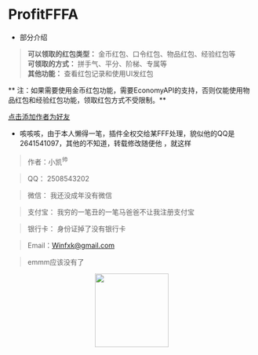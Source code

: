 # ProfitFFFA

* 部分介绍 
>**可以领取的红包类型：** 金币红包、口令红包、物品红包、经验红包等</br>
**可领取的方式：**  拼手气、平分、阶梯、专属等</br>
**其他功能：**  查看红包记录和使用UI发红包</br>


** 注：如果需要使用金币红包功能，需要EconomyAPI的支持，否则仅能使用物品红包和经验红包功能，领取红包方式不受限制。**

[点击添加作者为好友](tencent://AddContact/?fromId=45&fromSubId=1&subcmd=all&uin=2508543202 "加帅逼凯为QQ好友")

* 咳咳咳，由于本人懒得一笔，插件全权交给某FFF处理，貌似他的QQ是2641541097，其他的不知道，转载修改随便他 ，就这样

> 作者：小凯<sup>帅</sup></br>

> QQ： 2508543202</br>

> 微信： 我还没成年没有微信</br>

> 支付宝： 我穷的一笔丑的一笔马爸爸不让我注册支付宝</br>

> 银行卡： 身份证掉了没有银行卡</br>

> Email：Winfxk@gmail.com</br>

> emmm应该没有了</br>

<div align=center><img width="150" height="150" src="http://q2.qlogo.cn/headimg_dl?bs=2508543202&dst_uin=2508543202&dst_uin=2508543202&;dst_uin=2508543202&spec=100&url_enc=0&referer=bu_interface&term_type=PC"/></div>
